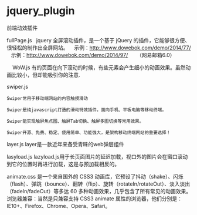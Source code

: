 # jquery_plugin
前端动效插件

fullPage.js
    jquery 全屏滚动插件，是一个基于 jQuery 的插件，它能够很方便、很轻松的制作出全屏网站。
    示例：http://www.dowebok.com/demo/2014/77/
    示例：http://www.dowebok.com/demo/2014/97/      （网易邮箱6.0）
    
    
WoW.js
    有的页面在向下滚动的时候，有些元素会产生细小的动画效果。虽然动画比较小，但却能吸引你的注意.
    
    
swiper.js

    Swiper常用于移动端网站的内容触摸滑动

    Swiper是纯javascript打造的滑动特效插件，面向手机、平板电脑等移动终端。

    Swiper能实现触屏焦点图、触屏Tab切换、触屏多图切换等常用效果。

    Swiper开源、免费、稳定、使用简单、功能强大，是架构移动终端网站的重要选择！


layer.js
    layer是一款近年来备受青睐的web弹层组件


lasyload.js
    lazyload.js用于长页面图片的延迟加载，视口外的图片会在窗口滚动到它的位置时再进行加载，这是与预加载相反的。
    
    
animate.css
    是一个来自国外的 CSS3 动画库，它预设了抖动（shake）、闪烁（flash）、弹跳（bounce）、翻转（flip）、旋转（rotateIn/rotateOut）、淡入淡出（fadeIn/fadeOut）等多达 60 多种动画效果，几乎包含了所有常见的动画效果。
     浏览器兼容：当然是只兼容支持 CSS3 animate 属性的浏览器，他们分别是：IE10+、Firefox、Chrome、Opera、Safari。
     
     
     
